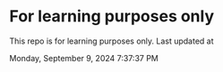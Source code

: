 # For learning purposes only
This repo is for learning purposes only.
Last updated at

Monday, September 9, 2024 7:37:37 PM

